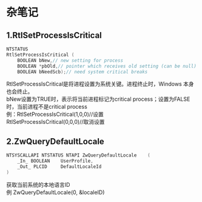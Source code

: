 # 杂笔记
## 1.RtlSetProcessIsCritical
```c
NTSTATUS 
RtlSetProcessIsCritical (
    BOOLEAN bNew,// new setting for process
    BOOLEAN *pbOld,// pointer which receives old setting (can be null)
    BOOLEAN bNeedScb);// need system critical breaks
```

RtlSetProcessIsCritical是将进程设置为系统关键。进程终止时，Windows 本身也会终止。  
bNew设置为TRUE时，表示将当前进程标记为critical process；设置为FALSE时，当前进程不是critical process  
例：RtlSetProcessIsCritical(1,0,0)//设置  
RtlSetProcessIsCritical(0,0,0)//取消设置
## 2.ZwQueryDefaultLocale
```c
NTSYSCALLAPI NTSTATUS NTAPI ZwQueryDefaultLocale	(	
    _In_ BOOLEAN 	UserProfile,
    _Out_ PLCID 	DefaultLocaleId 
)	
```
获取当前系统的本地语言ID  
例 ZwQueryDefaultLocale(0, &localeID)